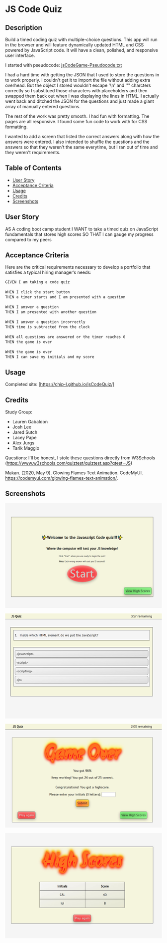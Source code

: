 # JS Code Quiz

## Description

Build a timed coding quiz with multiple-choice questions. This app will run in the browser and will feature dynamically updated HTML and CSS powered by JavaScript code. It will have a clean, polished, and responsive user interface.

I started with pseudocode: [jsCodeGame-Pseudocode.txt](./assets/misc/jsCodeGame-Pseudocode.txt)

I had a hard time with getting the JSON that I used to store the questions in to work properly. I couldn't get it to import the file without adding extra overhead. But the object I stored wouldn't escape '\n' and '\"' charcters correctly so I substitued those characters with placeholders and then swapped them back out when I was displaying the lines in HTML. I actually went back and ditched the JSON for the questions and just made a giant array of manually entered questions.

The rest of the work was pretty smooth. I had fun with formatting. The pages are all responsive. I found some fun code to work with for CSS formatting.

I wanted to add a screen that listed the correct answers along with how the answers were entered. I also intended to shuffle the questions and the answers so that they weren't the same everytime, but I ran out of time and they weren't requirements.

## Table of Contents

- [User Story](#user-story)
- [Acceptance Criteria](#acceptance-criteria)
- [Usage](#usage)
- [Credits](#credits)
- [Screenshots](#screenshots)

## User Story

AS A coding boot camp student
I WANT to take a timed quiz on JavaScript fundamentals that stores high scores
SO THAT I can gauge my progress compared to my peers

## Acceptance Criteria

Here are the critical requirements necessary to develop a portfolio that satisfies a typical hiring manager’s needs:

```
GIVEN I am taking a code quiz

WHEN I click the start button
THEN a timer starts and I am presented with a question

WHEN I answer a question
THEN I am presented with another question

WHEN I answer a question incorrectly
THEN time is subtracted from the clock

WHEN all questions are answered or the timer reaches 0
THEN the game is over

WHEN the game is over
THEN I can save my initials and my score
```

## Usage

Completed site: [https://chip-l.github.io/jsCodeQuiz/]

## Credits

Study Group:

- Lauren Gabaldon
- Josh Lee
- Jared Sutch
- Lacey Pape
- Alex Jurgs
- Tarik Maggio

Questions: I'll be honest, I stole these questions directly from W3Schools (https://www.w3schools.com/quiztest/quiztest.asp?qtest=JS)

Makan. (2020, May 9). Glowing Flames Text Animation. CodeMyUI. https://codemyui.com/glowing-flames-text-animation/.

## Screenshots

![Opening Screen](/assets/misc/OpeningScreenScreenshot.jpg)

![Quiz Screen](./assets/misc/JSQuizScreenshot.jpg)

![Game Over Screen](./assets/misc/GameOverScreenshot.jpg)

![High Score Screen](./assets/misc/HighScoresScreenshot.jpg)
